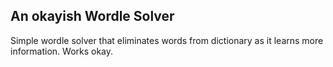 ## An okayish Wordle Solver

Simple wordle solver that eliminates words from dictionary as it learns more information. Works okay.
